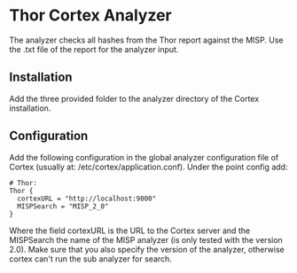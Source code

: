 # Thor Cortex Analyzer

The analyzer checks all hashes from the Thor report against the MISP. Use the .txt file of the report for the analyzer input.

## Installation

Add the three provided folder to the analyzer directory of the Cortex installation. 

## Configuration

Add the following configuration in the global analyzer configuration file of Cortex (usually at: /etc/cortex/application.conf). Under the point config add:

```
# Thor:
Thor {
  cortexURL = "http://localhost:9000"
  MISPSearch = "MISP_2_0"
}
```

Where the field cortexURL is the URL to the Cortex server and the MISPSearch the name of the MISP analyzer (is only tested with the version 2.0). Make sure that you also specify the version of the analyzer, otherwise cortex can't run the sub analyzer for search.